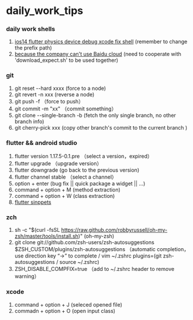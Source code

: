 # daily_work_tips

### daily work shells
 
1. [ios14 flutter physics device debug xcode fix shell](https://github.com/Wbqqqq/daily_work_tips/blob/main/iOS_14_flutter_attach_fix.sh) (remember to change the prefix path)
2. [because the company can't use Baidu cloud](https://github.com/Wbqqqq/daily_work_tips/blob/main/start_download) (need to cooperate with 'download_expect.sh' to be used together)


### git

1. git reset --hard xxxx (force to a node)
2. git revert -n xxx (reverse a node)
3. git push -f （force to push）
4. git commit -m "xx" （commit something）
5. git clone --single-branch -b (fetch the only single branch, no other branch info)
6. git cherry-pick xxx (copy other branch's commit to the current branch )


### flutter && android studio

1. flutter version 1.17.5-0.1.pre （select a version，expired）
2. flutter upgrade （upgrade version）
3. flutter downgrade (go back to the previous version)
4. flutter channel stable （select a channel）
5. option + enter (bug fix || quick package a widget || ...)
6. command + option + M (method extraction)
7. command + option + W (class extraction)
8. [flutter sinppets](https://github.com/georgeherby/flutter-snippets/blob/master/README.md)

### zch 
1. sh -c "$(curl -fsSL https://raw.github.com/robbyrussell/oh-my-zsh/master/tools/install.sh)" (oh-my-zsh)
2. git clone git://github.com/zsh-users/zsh-autosuggestions $ZSH_CUSTOM/plugins/zsh-autosuggestions （automatic completion，use direction key “->” to complete /
   vim ~/.zshrc plugins=(git zsh-autosuggestions / source ~/.zshrc)
3. ZSH_DISABLE_COMPFIX=true （add to ~/.zshrc header to remove warning）

### xcode
1. command + option + J (seleced opened file)
2. commadn + option + O (open input class)



